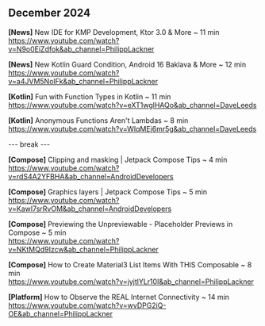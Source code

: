 ## December 2024

**[News]** New IDE for KMP Development, Ktor 3.0 & More ~ 11 min \
https://www.youtube.com/watch?v=N9o0EiZdfok&ab_channel=PhilippLackner

**[News]** New Kotlin Guard Condition, Android 16 Baklava & More ~ 12 min \
https://www.youtube.com/watch?v=a4JVM5NolFk&ab_channel=PhilippLackner

**[Kotlin]** Fun with Function Types in Kotlin ~ 11 min \
https://www.youtube.com/watch?v=eXT1wglHAQo&ab_channel=DaveLeeds

**[Kotlin]** Anonymous Functions Aren't Lambdas ~ 8 min \
https://www.youtube.com/watch?v=WIqMEj6mr5g&ab_channel=DaveLeeds

--- break ---

**[Compose]** Clipping and masking | Jetpack Compose Tips ~ 4 min \
https://www.youtube.com/watch?v=rdS4A2YFBHA&ab_channel=AndroidDevelopers

**[Compose]** Graphics layers | Jetpack Compose Tips ~ 5 min \
https://www.youtube.com/watch?v=KawI7srRvOM&ab_channel=AndroidDevelopers

**[Compose]** Previewing the Unpreviewable - Placeholder Previews in Compose ~ 5 min \
https://www.youtube.com/watch?v=NKtMQd9Izcw&ab_channel=PhilippLackner

**[Compose]** How to Create Material3 List Items With THIS Composable ~ 8 min \
https://www.youtube.com/watch?v=jyjtlYLr10I&ab_channel=PhilippLackner

**[Platform]** How to Observe the REAL Internet Connectivity ~ 14 min \
https://www.youtube.com/watch?v=wvDPG2iQ-OE&ab_channel=PhilippLackner
